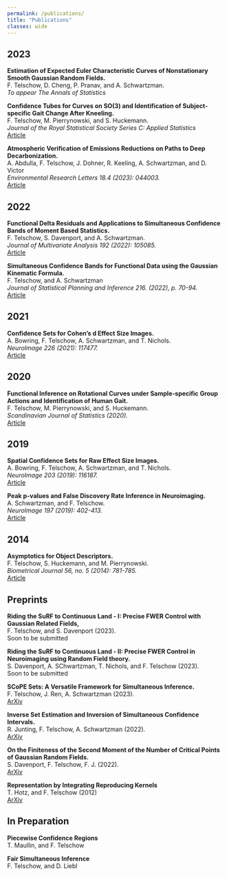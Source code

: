 ```yaml
---
permalink: /publications/
title: "Publications"
classes: wide
---
```


## 2023

**Estimation of Expected Euler Characteristic Curves of Nonstationary Smooth Gaussian Random Fields.**  
F. Telschow, D. Cheng, P. Pranav, and A. Schwartzman.  
*To appear The Annals of Statistics*  

**Confidence Tubes for Curves on SO(3) and Identification of Subject-specific Gait Change After Kneeling.**  
F. Telschow, M. Pierrynowski, and S. Huckemann.  
*Journal of the Royal Statistical Society Series C: Applied Statistics*  
[Article](https://doi.org/10.1093/jrsssc/qlad060)  

**Atmospheric Verification of Emissions Reductions on Paths to Deep Decarbonization.**  
A. Abdulla, F. Telschow, J. Dohner, R. Keeling, A. Schwartzman, and D. Victor  
*Environmental Research Letters 18.4 (2023): 044003.*  
[Article](https://doi.org/10.1088/1748-9326/acbf69)   

## 2022

**Functional Delta Residuals and Applications to Simultaneous Confidence Bands of Moment Based Statistics.**  
F. Telschow, S. Davenport, and A. Schwartzman.  
*Journal of Multivariate Analysis 192 (2022): 105085.*  
[Article](https://doi.org/10.1016/j.jmva.2022.105085)  

**Simultaneous Confidence Bands for Functional Data using the Gaussian Kinematic Formula.**   
F. Telschow, and A. Schwartzman  
*Journal of Statistical Planning and Inference 216. (2022), p. 70-94.*  
[Article](https://doi.org/10.1016/j.jspi.2021.05.008)  

## 2021

**Confidence Sets for Cohen’s d Effect Size Images.**    
A. Bowring, F. Telschow, A. Schwartzman, and T. Nichols.    
*NeuroImage 226 (2021): 117477.*  
[Article](https://doi.org/10.1016/j.neuroimage.2020.117477)  

## 2020

**Functional Inference on Rotational Curves under Sample‐specific Group Actions and Identification of Human Gait.**  
F. Telschow, M. Pierrynowski, and S. Huckemann.  
*Scandinavian Journal of Statistics (2020).*  
[Article](https://doi.org/10.1111/sjos.12488)   

## 2019

**Spatial Confidence Sets for Raw Effect Size Images.**  
A. Bowring, F. Telschow, A. Schwartzman, and T. Nichols.  
*NeuroImage 203 (2019): 116187.*  
[Article](https://doi.org/10.1016/j.neuroimage.2019.116187)  

**Peak p-values and False Discovery Rate Inference in Neuroimaging.**  
A. Schwartzman, and F. Telschow.  
*NeuroImage 197 (2019): 402-413.*  
[Article](https://doi.org/10.1016/j.neuroimage.2019.04.041)  

## 2014

**Asymptotics for Object Descriptors.**  
F. Telschow, S. Huckemann, and M. Pierrynowski.   
*Biometrical Journal 56, no. 5 (2014): 781-785.*  
[Article](https://doi.org/10.1002/bimj.201300206)  

## Preprints

**Riding the SuRF to Continuous Land - I: Precise FWER Control with Gaussian Related Fields,**  
F. Telschow, and S. Davenport (2023).  
Soon to be submitted  

**Riding the SuRF to Continuous Land - II:  Precise FWER Control in Neuroimaging using Random Field theory.**  
S. Davenport, A. SChwartzman, T. Nichols, and F. Telschow (2023).  
Soon to be submitted  

**SCoPE Sets: A Versatile Framework for Simultaneous Inference.**  
F. Telschow, J. Ren, A. Schwartzman (2023).  
[ArXiv](https://arxiv.org/abs/2302.05139)  

**Inverse Set Estimation and Inversion of Simultaneous Confidence Intervals.**  
R. Junting, F. Telschow, A. Schwartzman (2022).  
[ArXiv](https://arxiv.org/abs/2210.03933)  

**On the Finiteness of the Second Moment of the Number of Critical Points of Gaussian Random Fields.**  
S. Davenport, F. Telschow, F. J. (2022).  
[ArXiv](https://arxiv.org/abs/2201.01591)  

**Representation by Integrating Reproducing Kernels**  
T. Hotz, and F. Telschow (2012)  
[ArXiv](https://arxiv.org/abs/1202.4443)

## In Preparation

**Piecewise Confidence Regions**  
T. Maullin, and F. Telschow  

**Fair Simultaneous Inference**  
F. Telschow, and D. Liebl  

